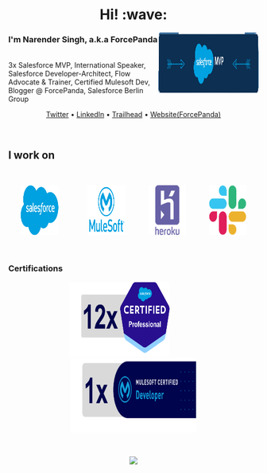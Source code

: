<h1 align='center'> Hi! :wave:</h1>

<p>
    <img align="right" height="125px" width="40%" src="media/mvplogo-transparent.png" />
    <span align="left">
        <h3>I'm Narender Singh, a.k.a ForcePanda</h3>
    </span> <br/>
    <span align="left">3x Salesforce MVP, International Speaker, Salesforce Developer-Architect, Flow Advocate & Trainer, Certified Mulesoft Dev, Blogger @ ForcePanda, Salesforce Berlin Group </span>
</p>

<p align="center">
    <a href="https://twitter.com/Nads_P07">Twitter</a> •
    <a href="https://www.linkedin.com/in/narendersingh07/">LinkedIn</a> •
    <a href="https://trailblazer.me/id/nads07">Trailhead</a> •
    <a href="https://forcepanda.wordpress.com/">Website(ForcePanda)</a>
</p>
<br/>
<h2> I work on </h2>
<br/>

<p align="center">
    <img height="100px" width="15%" src="media/sf_logo.png"/>&emsp;&emsp;&emsp;&emsp;
    <img height="100px" width="15%" src="media/mulesoft-icon.webp" />&emsp;&emsp;&emsp;
    <img height="100px" width="15%" src="media/heroku-icon.webp" />&emsp;&emsp;&emsp;
    <img height="100px" width="15%" src="media/slack-icon.png" />
</p>

<br/>

<h3>Certifications</h3>

<p align="center">
    <img height="150px" width="40%" src="media/salesforce-certified-stats.png"/>&emsp;&emsp;&emsp;&emsp;
    <img height="150px" width="50%" src="media/ms-certified-stats.png"/>
</p>

<br/>

<!-- Visitors Counter -->
<p align="center">
    <img src="https://visitor-badge.laobi.icu/badge?page_id=forcePanda" id="counter">
</p>

